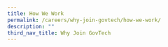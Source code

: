 ```yaml
---
title: How We Work
permalink: /careers/why-join-govtech/how-we-work/
description: ""
third_nav_title: Why Join GovTech
---
```

